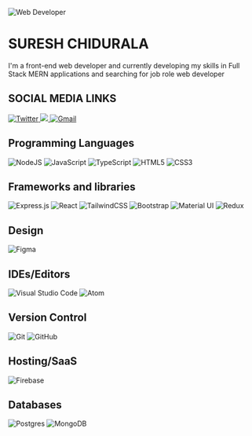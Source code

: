 ![Web Developer](https://pbs.twimg.com/media/DQlOsZyVAAAXfAx.jpg)

# SURESH CHIDURALA

 I'm a front-end web developer and currently developing my skills in Full Stack MERN applications and searching for job role web developer

## SOCIAL MEDIA LINKS
<p>
  <a href='https://twitter.com/SureshChidural3' target="_blank">
   <img alt="Twitter" src="https://img.shields.io/badge/twitter-%231DA1F2.svg?style=for-the-badge&logo=Twitter&logoColor=white"/>
  </a>
 <a href='https://www.linkedin.com/in/suresh-chidurala' target="_blank">
  <img src="https://img.shields.io/badge/linkedin%20-%230077B5.svg?&style=for-the-badge&logo=linkedin&logoColor=white"/>
  </a>
  <a href="mailto:suresh.chidurala17511@gmail.com" target="_blank">
   <img alt="Gmail" src="https://img.shields.io/badge/Gmail-D14836?style=for-the-badge&logo=gmail&logoColor=white" />
  </a>
</p>

## Programming Languages

<p>
   <img alt="NodeJS" src="https://img.shields.io/badge/node.js-%2343853D.svg?style=for-the-badge&logo=node-dot-js&logoColor=white"/>
   <img alt="JavaScript" src="https://img.shields.io/badge/javascript-%23323330.svg?style=for-the-badge&logo=javascript&logoColor=%23F7DF1E"/>
   <img alt="TypeScript" src="https://img.shields.io/badge/typescript-%23007ACC.svg?style=for-the-badge&logo=typescript&logoColor=white"/>
  	<img alt="HTML5" src="https://img.shields.io/badge/html5-%23E34F26.svg?style=for-the-badge&logo=html5&logoColor=white"/>
   <img alt="CSS3" src="https://img.shields.io/badge/css3-%231572B6.svg?style=for-the-badge&logo=css3&logoColor=white"/>
</p>

## Frameworks and libraries

<p>
   <img alt="Express.js" src="https://img.shields.io/badge/express.js-%23404d59.svg?style=for-the-badge&logo=express&logoColor=%2361DAFB"/>
   <img alt="React" src="https://img.shields.io/badge/react-%2320232a.svg?style=for-the-badge&logo=react&logoColor=%2361DAFB"/>
   <img alt="TailwindCSS" src="https://img.shields.io/badge/tailwindcss-%2338B2AC.svg?style=for-the-badge&logo=tailwind-css&logoColor=white"/>
   <img alt="Bootstrap" src="https://img.shields.io/badge/bootstrap-%23563D7C.svg?style=for-the-badge&logo=bootstrap&logoColor=white"/>
   <img alt="Material UI" src="https://img.shields.io/badge/materialui-%230081CB.svg?style=for-the-badge&logo=material-ui&logoColor=white"/>
   <img alt="Redux" src="https://img.shields.io/badge/redux-%23593d88.svg?style=for-the-badge&logo=redux&logoColor=white"/>
</p>

## Design

<p>
   <img alt="Figma" src="https://img.shields.io/badge/figma-%23F24E1E.svg?style=for-the-badge&logo=figma&logoColor=white"/>
</p>

## IDEs/Editors

<p>
   <img alt="Visual Studio Code" src="https://img.shields.io/badge/VisualStudioCode-0078d7.svg?style=for-the-badge&logo=visual-studio-code&logoColor=white"/>
  <img alt="Atom" src="https://img.shields.io/badge/Atom-%2366595C.svg?style=for-the-badge&logo=atom&logoColor=white"/>
</p>

## Version Control

<p>
   <img alt="Git" src="https://img.shields.io/badge/git-%23F05033.svg?style=for-the-badge&logo=git&logoColor=white"/>
  <img alt="GitHub" src="https://img.shields.io/badge/github-%23121011.svg?style=for-the-badge&logo=github&logoColor=white"/>
</p>

## Hosting/SaaS

<p>
   <img alt="Firebase" src="https://img.shields.io/badge/firebase-%23039BE5.svg?style=for-the-badge&logo=firebase"/>
</p>

## Databases

<p class='background-color:blue'>
   <img alt="Postgres" src ="https://img.shields.io/badge/postgres-%23316192.svg?style=for-the-badge&logo=postgresql&logoColor=white"/>
 <img alt="MongoDB" src ="https://img.shields.io/badge/MongoDB-%234ea94b.svg?style=for-the-badge&logo=mongodb&logoColor=white"/>
</p>


